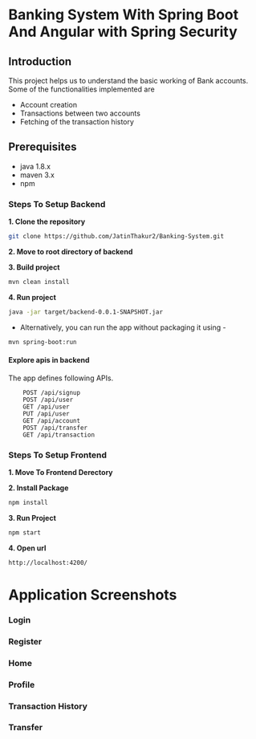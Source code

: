 # Banking System With Spring Boot And Angular with Spring Security

## Introduction

This project helps us to understand the basic working of Bank accounts. Some of the functionalities implemented are
- Account creation
- Transactions between two accounts
- Fetching of the transaction history

## Prerequisites
- java 1.8.x
- maven 3.x
- npm

### Steps To Setup Backend

**1. Clone the repository**
```bash
git clone https://github.com/JatinThakur2/Banking-System.git
```

**2. Move to root directory of backend**

**3. Build project**
```bash
mvn clean install
``` 

**4. Run project** 
```bash
java -jar target/backend-0.0.1-SNAPSHOT.jar
``` 
- Alternatively, you can run the app without packaging it using -
```bash
mvn spring-boot:run
```
  #### Explore apis in backend

The app defines following APIs. 
 
```   
    POST /api/signup   
    POST /api/user
    GET /api/user
    PUT /api/user
    GET /api/account
    POST /api/transfer
    GET /api/transaction      
```

### Steps To Setup Frontend

**1. Move To Frontend Derectory**

**2. Install Package**
```bash 
npm install
```

**3. Run Project**
```bash
npm start
```

**4. Open url**
```bash
http://localhost:4200/
```
# Application Screenshots

### Login

### Register

### Home

### Profile

### Transaction History

### Transfer


